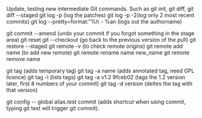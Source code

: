 Update, testing new intermediate Git commands. Such as git init, git diff, git diff --staged
git log -p (log the patches)
git log -p -2(log only 2 most recent commits)
git log --pretty=format:"%h - %an (logs out the authorname)

git commit --amend (undo your commit if you forgot something in the stage area)
git reset
git --checkout (go back to the previous version of the pull)
git restore --staged
git remote -v (to check remote origins)
git remote add name <url>(to add new remote)
git remote rename name new_name
git remote remove name

git tag (adds temporary tag)
git tag -a name (adds annotated tag, need GPL licence)
git tag -l (lists tags)
git tag -a v1.2 9fceb02 (tags the 1.2 version later, first 8 numbers of your commit)
git tag -d version (deltes the tag with that version)

git config -- global alias.test commit (adds shortcut when using commit, typing  git test will trigger git commit).
